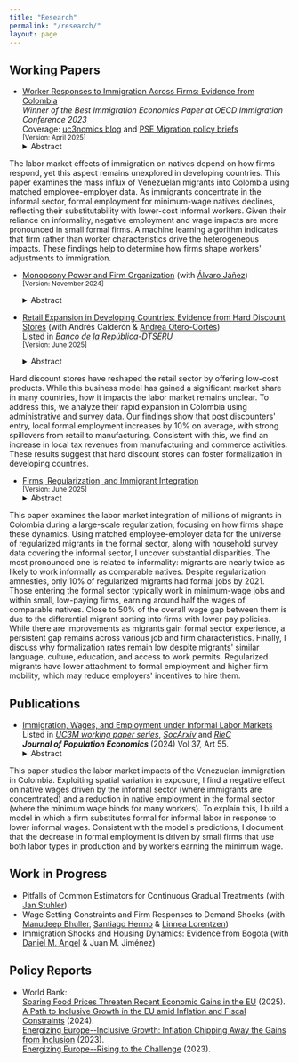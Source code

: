 ```yaml
---
title: "Research"
permalink: "/research/"
layout: page
---
```


## Working Papers
- [Worker Responses to Immigration Across Firms: Evidence from Colombia](https://ludelgad.github.io/files/JMP_Delgado.pdf) \
  _Winner of the Best Immigration Economics Paper at OECD Immigration Conference 2023_ \
  Coverage: [uc3nomics blog](https://uc3nomics.uc3m.es/the-missing-link-how-firms-are-key-to-understand-the-adjustments-to-immigration/) and [PSE Migration policy briefs](https://www.calameo.com/read/0074844316280932ce5e2) \
   <sub>[Version: April 2025]</sub>
  <details><summary>Abstract</summary> <p> 
The labor market effects of immigration on natives depend on how firms respond, yet this aspect remains unexplored in developing countries. This paper examines the mass influx of Venezuelan migrants into Colombia using matched employee-employer data. As immigrants concentrate in the informal sector, formal employment for minimum-wage natives declines, reflecting their substitutability with lower-cost informal workers. Given their reliance on informality, negative employment and wage impacts are more pronounced in small formal firms. A machine learning algorithm indicates that firm rather than worker characteristics drive the heterogeneous impacts. These findings help to determine how firms shape workers' adjustments to immigration.
  </p></details>

- [Monopsony Power and Firm Organization](https://ajanez.github.io/files/working_papers/monopsony-power-and-firm-organization/JMP_Firm_Org.pdf) (with [Álvaro Jáñez](https://ajanez.github.io/)) \
 <sub>[Version: November 2024]</sub>
  <details><summary>Abstract</summary><p> 
  Labor market competition drastically differs for production workers and managers. For instance, in Portugal, there are half as many firms competing for managers as for production workers in the typical local labor market. Using administrative data from Portugal together with a general equilibrium model of oligopsony that incorporates minimum wages and management delegation, we show that monopsony power by firms leads to a welfare loss of 5.7% for production workers and 23.1% for managers relative to an efficient economy. Production workers bear smaller losses because they often work in markets with more competitor firms, view firms as closer substitutes, and are more affected by the minimum wage. The weak monopsony power of low-wage firms over production workers implies that raising the statutory minimum wage reduces overall welfare and affects managers through worker reallocation and delegation adjustments. Moving from the benchmark to an occupation-based minimum wage that optimally addresses monopsony power increases welfare by about 0.2% for both occupations. 
  </p> </details>

- [Retail Expansion in Developing Countries: Evidence from Hard Discount Stores](https://ludelgad.github.io/files/Hard_Discount_Stores.pdf) (with Andrés Calderón & [Andrea Otero-Cortés](https://sites.google.com/view/andrea-otero-cortes/home))\
  Listed in *[Banco de la República-DTSERU](https://repositorio.banrep.gov.co/bitstream/handle/20.500.12134/10785/DTSERU_326.pdf?sequence=9&isAllowed=y)* \
    <sub>[Version: June 2025]</sub>
  <details><summary>Abstract</summary><p> 
Hard discount stores have reshaped the retail sector by offering low-cost products. While this business model has gained a significant market share in many countries, how it impacts the labor market remains unclear. To address this, we analyze their rapid expansion in Colombia using administrative and survey data. Our findings show that post discounters' entry, local formal employment increases by 10% on average, with strong spillovers from retail to manufacturing. Consistent with this, we find an increase in local tax revenues from manufacturing and commerce activities. These results suggest that hard discount stores can foster formalization in developing countries.
  </p> </details>

- [Firms, Regularization, and Immigrant Integration](https://ludelgad.github.io/files/Assimilation_LADP.pdf) \
  <sub>[Version: June 2025]</sub>
  <details><summary>Abstract</summary><p> 
This paper examines the labor market integration of millions of migrants in Colombia during a large-scale regularization, focusing on how firms shape these dynamics. Using matched employee-employer data for the universe of regularized migrants in the formal sector, along with household survey data covering the informal sector, I uncover substantial disparities. The most pronounced one is related to informality: migrants are nearly twice as likely to work informally as comparable natives. Despite regularization amnesties, only 10% of regularized migrants had formal jobs by 2021. Those entering the formal sector typically work in minimum-wage jobs and within small, low-paying firms, earning around half the wages of comparable natives. Close to 50% of the overall wage gap between them is due to the differential migrant sorting into firms with lower pay policies. While there are improvements as migrants gain formal sector experience, a persistent gap remains across various job and firm characteristics. Finally, I discuss why formalization rates remain low despite migrants' similar language, culture, education, and access to work permits. Regularized migrants have lower attachment to formal employment and higher firm mobility, which may reduce employers' incentives to hire them. </p> </details>

## Publications
- [Immigration, Wages, and Employment under Informal Labor Markets](https://doi.org/10.1007/s00148-024-01028-5)\
Listed in *[UC3M working paper series](https://e-archivo.uc3m.es/handle/10016/35664)*, *[SocArxiv](https://osf.io/preprints/socarxiv/acr4v)* and *[RieC](https://repositorio.redinvestigadores.org/handle/Riec/118)* \
***Journal of Population Economics*** (2024) Vol 37, Art 55.
  <details><summary>Abstract</summary><p> 
This paper studies the labor market impacts of the Venezuelan immigration in Colombia. Exploiting spatial variation in exposure, I find a negative effect on native wages driven by the informal sector (where immigrants are concentrated) and a reduction in native employment in the formal sector (where the minimum wage binds for many workers). To explain this, I build a model in which a firm substitutes formal for informal labor in response to lower informal wages. Consistent with the model's predictions, I document that the decrease in formal employment is driven by small firms that use both labor types in production and by workers earning the minimum wage.
  </p> </details>
  
## Work in Progress

- Pitfalls of Common Estimators for Continuous Gradual Treatments (with [Jan Stuhler](https://janstuhler.com/))
- Wage Setting Constraints and Firm Responses to Demand Shocks (with [Manudeep Bhuller](https://sites.google.com/site/manudeepbhuller/home), [Santiago Hermo](https://santiagohermo.github.io/) & [Linnea Lorentzen](https://sites.google.com/view/linnealorentzen/home))
- Immigration Shocks and Housing Dynamics: Evidence from Bogota (with [Daniel M. Angel](https://sites.google.com/view/danielmangel/home) & Juan M. Jiménez)
  
## Policy Reports
- World Bank: \
[Soaring Food Prices Threaten Recent Economic Gains in the EU](https://documents1.worldbank.org/curated/en/099556006302584753/pdf/IDU-2faeb668-9892-4c45-ab16-3e3bfe8420d3.pdf) (2025). \
[A Path to Inclusive Growth in the EU amid Inflation and Fiscal Constraints](https://documents1.worldbank.org/curated/en/099121724035078520/pdf/P50045917da9dd0e5188d31194d03f6c875.pdf) (2024). \
[Energizing Europe--Inclusive Growth: Inflation Chipping Away the Gains from Inclusion](https://documents1.worldbank.org/curated/en/099051123175082267/pdf/P18028109bfab800b0a771047dfd6c90089.pdf) (2023). \
[Energizing Europe--Rising to the Challenge](https://openknowledge.worldbank.org/server/api/core/bitstreams/fb00fa8a-9cfd-4b3e-87a4-c206dd244571/content) (2023).

